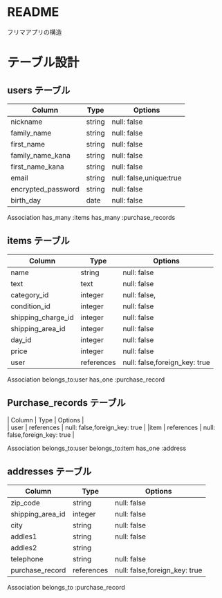 # README
フリマアプリの構造
# テーブル設計

## users テーブル

| Column             | Type   | Options     |
| ------------------ | ------ | ----------- |
| nickname           | string | null: false |
| family_name        | string | null: false |
| first_name         | string | null: false |
| family_name_kana   | string | null: false |
| first_name_kana    | string | null: false |
| email              | string | null: false,unique:true |
| encrypted_password | string | null: false |
| birth_day          | date   | null: false |

Association
has_many :items
has_many :purchase_records

## items テーブル

| Column | Type   | Options     |
| ------ | ------ | ----------- |
| name                  | string    | null: false |
| text                  | text      | null: false |
| category_id           | integer   | null: false,|
| condition_id          | integer   | null: false |
| shipping_charge_id    | integer   | null: false |
| shipping_area_id      | integer   | null: false |
| day_id                | integer   | null: false |
| price                 | integer   | null: false |
| user                  | references| null: false,foreign_key: true |

Association
belongs_to:user
has_one :purchase_record
## Purchase_records テーブル
| Column             | Type       | Options     |  
| user               | references | null: false,foreign_key: true |
|item                | references | null: false,foreign_key: true |

Association
belongs_to:user
belongs_to:item
has_one :address

## addresses テーブル
| Column             | Type   | Options     |
| ------------------ | ------ | ----------- |
| zip_code           | string | null: false |
| shipping_area_id   | integer| null: false | 
| city               | string | null: false |
| addles1            | string | null: false |
| addles2            | string |
| telephone          | string | null: false |
| purchase_record    | references | null: false,foreign_key: true |

Association
belongs_to :purchase_record